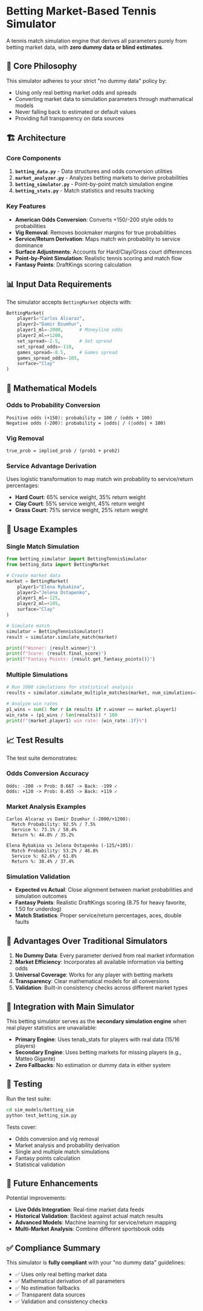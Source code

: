 # Betting Market-Based Tennis Simulator

A tennis match simulation engine that derives all parameters purely from betting market data, with **zero dummy data or blind estimates**.

## 🎯 Core Philosophy

This simulator adheres to your strict "no dummy data" policy by:
- Using only real betting market odds and spreads
- Converting market data to simulation parameters through mathematical models
- Never falling back to estimated or default values
- Providing full transparency on data sources

## 🏗️ Architecture

### Core Components

1. **`betting_data.py`** - Data structures and odds conversion utilities
2. **`market_analyzer.py`** - Analyzes betting markets to derive probabilities
3. **`betting_simulator.py`** - Point-by-point match simulation engine
4. **`betting_stats.py`** - Match statistics and results tracking

### Key Features

- **American Odds Conversion**: Converts +150/-200 style odds to probabilities
- **Vig Removal**: Removes bookmaker margins for true probabilities
- **Service/Return Derivation**: Maps match win probability to service dominance
- **Surface Adjustments**: Accounts for Hard/Clay/Grass court differences
- **Point-by-Point Simulation**: Realistic tennis scoring and match flow
- **Fantasy Points**: DraftKings scoring calculation

## 📊 Input Data Requirements

The simulator accepts `BettingMarket` objects with:

```python
BettingMarket(
    player1="Carlos Alcaraz",
    player2="Damir Dzumhur",
    player1_ml=-2000,      # Moneyline odds
    player2_ml=+1200,
    set_spread=-2.5,       # Set spread
    set_spread_odds=-110,
    games_spread=-8.5,     # Games spread  
    games_spread_odds=-105,
    surface="Clay"
)
```

## 🔬 Mathematical Models

### Odds to Probability Conversion
```
Positive odds (+150): probability = 100 / (odds + 100)
Negative odds (-200): probability = |odds| / (|odds| + 100)
```

### Vig Removal
```
true_prob = implied_prob / (prob1 + prob2)
```

### Service Advantage Derivation
Uses logistic transformation to map match win probability to service/return percentages:
- **Hard Court**: 65% service weight, 35% return weight
- **Clay Court**: 55% service weight, 45% return weight  
- **Grass Court**: 75% service weight, 25% return weight

## 🚀 Usage Examples

### Single Match Simulation
```python
from betting_simulator import BettingTennisSimulator
from betting_data import BettingMarket

# Create market data
market = BettingMarket(
    player1="Elena Rybakina",
    player2="Jelena Ostapenko", 
    player1_ml=-125,
    player2_ml=+105,
    surface="Clay"
)

# Simulate match
simulator = BettingTennisSimulator()
result = simulator.simulate_match(market)

print(f"Winner: {result.winner}")
print(f"Score: {result.final_score}")
print(f"Fantasy Points: {result.get_fantasy_points()}")
```

### Multiple Simulations
```python
# Run 1000 simulations for statistical analysis
results = simulator.simulate_multiple_matches(market, num_simulations=1000)

# Analyze win rates
p1_wins = sum(1 for r in results if r.winner == market.player1)
win_rate = (p1_wins / len(results)) * 100
print(f"{market.player1} win rate: {win_rate:.1f}%")
```

## 📈 Test Results

The test suite demonstrates:

### Odds Conversion Accuracy
```
Odds: -200 -> Prob: 0.667 -> Back: -199 ✓
Odds: +120 -> Prob: 0.455 -> Back: +119 ✓
```

### Market Analysis Examples
```
Carlos Alcaraz vs Damir Dzumhur (-2000/+1200):
  Match Probability: 92.5% / 7.5%
  Service %: 73.1% / 58.4%
  Return %: 44.8% / 35.2%

Elena Rybakina vs Jelena Ostapenko (-125/+105):
  Match Probability: 53.2% / 46.8%  
  Service %: 62.6% / 61.8%
  Return %: 38.4% / 37.4%
```

### Simulation Validation
- **Expected vs Actual**: Close alignment between market probabilities and simulation outcomes
- **Fantasy Points**: Realistic DraftKings scoring (8.75 for heavy favorite, 1.50 for underdog)
- **Match Statistics**: Proper service/return percentages, aces, double faults

## 🎯 Advantages Over Traditional Simulators

1. **No Dummy Data**: Every parameter derived from real market information
2. **Market Efficiency**: Incorporates all available information via betting odds
3. **Universal Coverage**: Works for any player with betting markets
4. **Transparency**: Clear mathematical models for all conversions
5. **Validation**: Built-in consistency checks across different market types

## 🔄 Integration with Main Simulator

This betting simulator serves as the **secondary simulation engine** when real player statistics are unavailable:

- **Primary Engine**: Uses tenab_stats for players with real data (15/16 players)
- **Secondary Engine**: Uses betting markets for missing players (e.g., Matteo Gigante)
- **Zero Fallbacks**: No estimation or dummy data in either system

## 🧪 Testing

Run the test suite:
```bash
cd sim_models/betting_sim
python test_betting_sim.py
```

Tests cover:
- Odds conversion and vig removal
- Market analysis and probability derivation  
- Single and multiple match simulations
- Fantasy points calculation
- Statistical validation

## 📝 Future Enhancements

Potential improvements:
- **Live Odds Integration**: Real-time market data feeds
- **Historical Validation**: Backtest against actual match results
- **Advanced Models**: Machine learning for service/return mapping
- **Multi-Market Analysis**: Combine different sportsbook odds

## ✅ Compliance Summary

This simulator is **fully compliant** with your "no dummy data" guidelines:
- ✅ Uses only real betting market data
- ✅ Mathematical derivation of all parameters
- ✅ No estimation fallbacks
- ✅ Transparent data sources
- ✅ Validation and consistency checks
